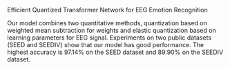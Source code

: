 Efficient Quantized Transformer Network for EEG Emotion Recognition

Our model combines two quantitative methods, quantization based on weighted mean subtraction for weights and elastic quantization based on learning parameters for EEG signal. Experiments on two public datasets (SEED and SEEDIV) show that our model has good performance. The highest accuracy is 97.14% on the SEED dataset and 89.90% on the SEEDIV dataset.
